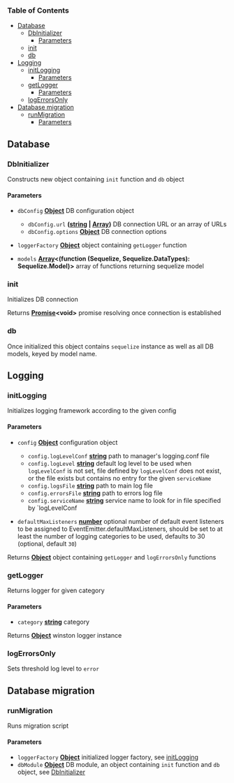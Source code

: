 <!-- Generated by documentation.js. Update this documentation by updating the source code. -->

### Table of Contents

*   [Database][1]
    *   [DbInitializer][2]
        *   [Parameters][3]
    *   [init][4]
    *   [db][5]
*   [Logging][6]
    *   [initLogging][7]
        *   [Parameters][8]
    *   [getLogger][9]
        *   [Parameters][10]
    *   [logErrorsOnly][11]
*   [Database migration][12]
    *   [runMigration][13]
        *   [Parameters][14]

## Database



### DbInitializer

Constructs new object containing `init` function and `db` object

#### Parameters

*   `dbConfig` **[Object][15]** DB configuration object

    *   `dbConfig.url` **([string][16] | [Array][17])** DB connection URL or an array of URLs
    *   `dbConfig.options` **[Object][15]** DB connection options
*   `loggerFactory` **[Object][15]** object containing `getLogger` function
*   `models` **[Array][17]<(function (Sequelize, Sequelize.DataTypes): Sequelize.Model)>** array of functions returning sequelize model

### init

Initializes DB connection

Returns **[Promise][18]\<void>** promise resolving once connection is established

### db

Once initialized this object contains `sequelize` instance as well as all DB models, keyed by model name.

## Logging



### initLogging

Initializes logging framework according to the given config

#### Parameters

*   `config` **[Object][15]** configuration object

    *   `config.logLevelConf` **[string][16]** path to manager's logging.conf file
    *   `config.logLevel` **[string][16]** default log level to be used when `logLevelConf` is not set, file defined by
        `logLevelConf` does not exist, or the file exists but contains no entry for the given `serviceName`
    *   `config.logsFile` **[string][16]** path to main log file
    *   `config.errorsFile` **[string][16]** path to errors log file
    *   `config.serviceName` **[string][16]** service name to look for in file specified by \`logLevelConf
*   `defaultMaxListeners` **[number][19]** optional number of default event listeners to be assigned to
    EventEmitter.defaultMaxListeners, should be set to at least the number of logging categories to be used, defaults to 30 (optional, default `30`)

Returns **[Object][15]** object containing `getLogger` and `logErrorsOnly` functions

### getLogger

Returns logger for given category

#### Parameters

*   `category` **[string][16]** category

Returns **[Object][15]** winston logger instance

### logErrorsOnly

Sets threshold log level to `error`

## Database migration



### runMigration

Runs migration script

#### Parameters

*   `loggerFactory` **[Object][15]** initialized logger factory, see [initLogging][7]
*   `dbModule` **[Object][15]** DB module, an object containing `init` function and `db` object, see [DbInitializer][2]

[1]: #database

[2]: #dbinitializer

[3]: #parameters

[4]: #init

[5]: #db

[6]: #logging

[7]: #initlogging

[8]: #parameters-1

[9]: #getlogger

[10]: #parameters-2

[11]: #logerrorsonly

[12]: #database-migration

[13]: #runmigration

[14]: #parameters-3

[15]: https://developer.mozilla.org/docs/Web/JavaScript/Reference/Global_Objects/Object

[16]: https://developer.mozilla.org/docs/Web/JavaScript/Reference/Global_Objects/String

[17]: https://developer.mozilla.org/docs/Web/JavaScript/Reference/Global_Objects/Array

[18]: https://developer.mozilla.org/docs/Web/JavaScript/Reference/Global_Objects/Promise

[19]: https://developer.mozilla.org/docs/Web/JavaScript/Reference/Global_Objects/Number
